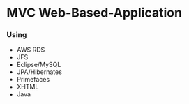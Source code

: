 # MVC Web-Based-Application 

### Using
- AWS RDS
- JFS
- Eclipse/MySQL
- JPA/Hibernates
- Primefaces
- XHTML
- Java


